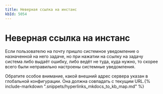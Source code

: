 ```yaml
---
title: Неверная ссылка на инстанс
kbId: 5054
---
```


# Неверная ссылка на инстанс

Если пользователю на почту пришло системное уведомление о назначенной на него задаче, но при нажатии на ссылку на задачу система либо выдаёт ошибку, либо ведёт не туда, куда нужно, то скорее всего были неправильно настроены системные уведомления.

Обратите особое внимание, какой внешний адрес сервера указан в глобальной конфигурации. Она должна совпадать с текущим URL.{% include-markdown ".snippets/hyperlinks_mkdocs_to_kb_map.md" %}
